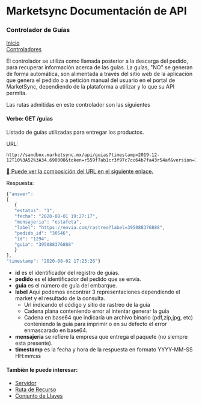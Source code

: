 # Marketsync Documentación de API 
### Controlador de Guías

[Inicio](https://github.com/hvalles/marketsync)  
[Controladores](https://github.com/hvalles/marketsync/blob/master/links/controller.md)

El controlador se utiliza como llamada posterior a la descarga del pedido, para recuperar información acerca de las guías. La guías, "NO" se generan de forma automática, son alimentada a través del sitio web de la aplicación que genera el pedido o a petición manual del usuario en el portal de MarketSync, dependiendo de
la plataforma a utilizar y lo que su API permita.

Las rutas admitidas en este controlador son las siguientes

#### Verbo: GET /guias

Listado de guías utilizadas para entregar los productos.

URL:
```HTTP
http://sandbox.marketsync.mx/api/guias?timestamp=2019-12-12T10%3A52%3A34.690000&token=r559f7ab1cr3f97c7cc64b7fa43r54af&version=1.0&orders=1080,1079&signature=5e111544f6d8519780daacf7804b25a9f4d4acb892e7e272b9b4ad1461fc507c
```

[:link: Puede ver la composición del URL en el siguiente enlace.](https://github.com/hvalles/marketsync/blob/master/links/url.md)

Respuesta:
```javascript
{"answer": 
[
   {
   "estatus": "1", 
   "fecha": "2020-08-01 19:27:17", 
   "mensajeria": "estafeta", 
   "label": "https://envia.com/rastreo?label=395088376888", 
   "pedido_id": "30546", 
   "id": "1294", 
   "guia": "395088376888"
   }
], 
"timestamp": "2020-08-02 17:25:26"}
```

- **id** es el identificador del registro de guías.
- **pedido** es el identificador del pedido que se envía.
- **guia** es el número de guía del embarque.
- **label** Aqui podemos encontrar 3 representaciones dependiendo el market y el resultado de la consulta.
    - Url indicando el código y sitio de rastreo de la guía
    - Cadena plana  conteniendo error al intentar generar la guía
    - Cadena en base64 que indicaría un archivo binario (pdf,zip,jpg, etc) conteniendo la guía para imprimir o en su defecto el error enmascarado en base64. 
- **mensajeria** se refiere la empresa que entrega el paquete (no siempre esta presente).
- **timestamp** es la fecha y hora de la respuesta en formato YYYY-MM-SS HH:mm:ss

#### También le puede interesar:

- [Servidor](https://github.com/hvalles/marketsync/blob/master/links/server.md)
- [Ruta de Recurso](https://github.com/hvalles/marketsync/blob/master/links/url.md)
- [Conjunto de Llaves](https://github.com/hvalles/marketsync/blob/master/links/keys.md)

